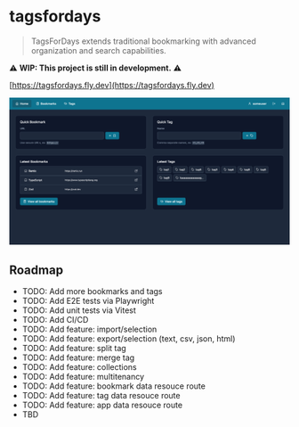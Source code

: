 # tagsfordays

> TagsForDays extends traditional bookmarking with advanced organization and search capabilities.

⚠️ **WIP: This project is still in development.** ⚠️

[https://tagsfordays.fly.dev](https://tagsfordays.fly.dev)

![Screenshot of the homepage](./public/favicons/opengraph-image.png)

## Roadmap

- TODO: Add more bookmarks and tags
- TODO: Add E2E tests via Playwright
- TODO: Add unit tests via Vitest
- TODO: Add CI/CD
- TODO: Add feature: import/selection
- TODO: Add feature: export/selection (text, csv, json, html)
- TODO: Add feature: split tag
- TODO: Add feature: merge tag
- TODO: Add feature: collections
- TODO: Add feature: multitenancy
- TODO: Add feature: bookmark data resouce route
- TODO: Add feature: tag data resouce route
- TODO: Add feature: app data resouce route
- TBD
